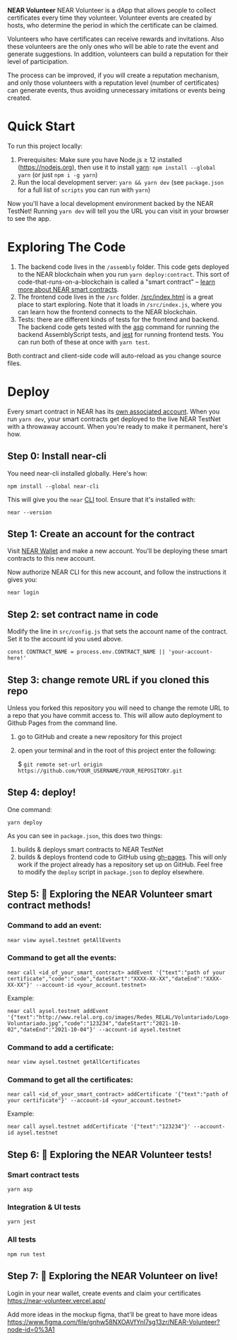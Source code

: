 **NEAR Volunteer** 
NEAR Volunteer is a dApp that allows people to collect certificates every time they volunteer. Volunteer events are created by hosts, who determine the period in which the certificate can be claimed.

Volunteers who have certificates can receive rewards and invitations. Also these volunteers are the only ones who will be able to rate the event and generate suggestions. In addition, volunteers can build a reputation for their level of participation.

The process can be improved, if you will create a reputation mechanism, and only those volunteers with a reputation level (number of certificates) can generate events, thus avoiding unnecessary imitations or events being created.

Quick Start
===========

To run this project locally:

1. Prerequisites: Make sure you have Node.js ≥ 12 installed (https://nodejs.org), then use it to install [yarn]: `npm install --global yarn` (or just `npm i -g yarn`)
2. Run the local development server: `yarn && yarn dev` (see `package.json` for a
   full list of `scripts` you can run with `yarn`)

Now you'll have a local development environment backed by the NEAR TestNet! Running `yarn dev` will tell you the URL you can visit in your browser to see the app.


Exploring The Code
==================

1. The backend code lives in the `/assembly` folder. This code gets deployed to
   the NEAR blockchain when you run `yarn deploy:contract`. This sort of
   code-that-runs-on-a-blockchain is called a "smart contract" – [learn more
   about NEAR smart contracts][smart contract docs].
2. The frontend code lives in the `/src` folder.
   [/src/index.html](/src/index.html) is a great place to start exploring. Note
   that it loads in `/src/index.js`, where you can learn how the frontend
   connects to the NEAR blockchain.
3. Tests: there are different kinds of tests for the frontend and backend. The
   backend code gets tested with the [asp] command for running the backend
   AssemblyScript tests, and [jest] for running frontend tests. You can run
   both of these at once with `yarn test`.

Both contract and client-side code will auto-reload as you change source files.


Deploy
======

Every smart contract in NEAR has its [own associated account][NEAR accounts]. When you run `yarn dev`, your smart contracts get deployed to the live NEAR TestNet with a throwaway account. When you're ready to make it permanent, here's how.


Step 0: Install near-cli
--------------------------

You need near-cli installed globally. Here's how:

    npm install --global near-cli

This will give you the `near` [CLI] tool. Ensure that it's installed with:

    near --version


Step 1: Create an account for the contract
------------------------------------------

Visit [NEAR Wallet] and make a new account. You'll be deploying these smart contracts to this new account.

Now authorize NEAR CLI for this new account, and follow the instructions it gives you:

    near login


Step 2: set contract name in code
---------------------------------

Modify the line in `src/config.js` that sets the account name of the contract. Set it to the account id you used above.

    const CONTRACT_NAME = process.env.CONTRACT_NAME || 'your-account-here!'


Step 3: change remote URL if you cloned this repo 
-------------------------

Unless you forked this repository you will need to change the remote URL to a repo that you have commit access to. This will allow auto deployment to Github Pages from the command line.

1) go to GitHub and create a new repository for this project
2) open your terminal and in the root of this project enter the following:

    $ `git remote set-url origin https://github.com/YOUR_USERNAME/YOUR_REPOSITORY.git`


Step 4: deploy!
---------------

One command:

    yarn deploy

As you can see in `package.json`, this does two things:

1. builds & deploys smart contracts to NEAR TestNet
2. builds & deploys frontend code to GitHub using [gh-pages]. This will only work if the project already has a repository set up on GitHub. Feel free to modify the `deploy` script in `package.json` to deploy elsewhere.


Step 5: 📑 Exploring the NEAR Volunteer smart contract methods!
---------------

### Command to add an event:
    near view aysel.testnet getAllEvents 

### Command to get all the events:
    near call <id_of_your_smart_contract> addEvent '{"text":"path of your certificate","code":"code","dateStart":"XXXX-XX-XX","dateEnd":"XXXX-XX-XX"}' --account-id <your_account.testnet>

Example:

    near call aysel.testnet addEvent '{"text":"http://www.relal.org.co/images/Redes_RELAL/Voluntariado/Logo-Voluntariado.jpg","code":"123234","dateStart":"2021-10-02","dateEnd":"2021-10-04"}' --account-id aysel.testnet

### Command to add a certificate:
    near view aysel.testnet getAllCertificates 

### Command to get all the certificates:
    near call <id_of_your_smart_contract> addCertificate '{"text":"path of your certificate"}' --account-id <your_account.testnet>

Example:

    near call aysel.testnet addCertificate '{"text":"123234"}' --account-id aysel.testnet

Step 6: 📑 Exploring the NEAR Volunteer tests!
---------------
### Smart contract tests

    yarn asp

### Integration & UI tests 

    yarn jest

### All tests

    npm run test

Step 7: 📑 Exploring the NEAR Volunteer on live!
---------------
Login in your near wallet, create events and claim your certificates
https://near-volunteer.vercel.app/

Add more ideas in the mockup figma, that'll be great to have more ideas
https://www.figma.com/file/gnhw58NXOAVfYnl7sg13zr/NEAR-Volunteer?node-id=0%3A1



  [NEAR]: https://nearprotocol.com/
  [yarn]: https://yarnpkg.com/
  [AssemblyScript]: https://docs.assemblyscript.org/
  [React]: https://reactjs.org
  [smart contract docs]: https://docs.nearprotocol.com/docs/roles/developer/contracts/assemblyscript
  [asp]: https://www.npmjs.com/package/@as-pect/cli
  [jest]: https://jestjs.io/
  [NEAR accounts]: https://docs.nearprotocol.com/docs/concepts/account
  [NEAR Wallet]: https://wallet.nearprotocol.com
  [near-cli]: https://github.com/nearprotocol/near-cli
  [CLI]: https://www.w3schools.com/whatis/whatis_cli.asp
  [create-near-app]: https://github.com/nearprotocol/create-near-app
  [gh-pages]: https://github.com/tschaub/gh-pages
